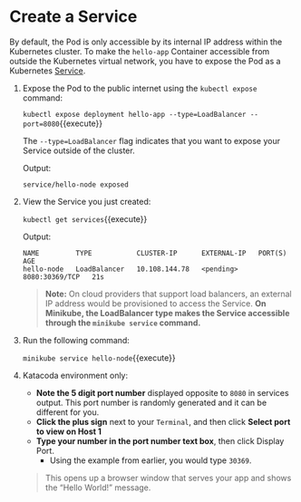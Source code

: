 # Create a Service

By default, the Pod is only accessible by its internal IP address within the Kubernetes cluster. To make the `hello-app` Container accessible from outside the Kubernetes virtual network, you have to expose the Pod as a Kubernetes [Service](https://kubernetes.io/docs/concepts/services-networking/service/).

1. Expose the Pod to the public internet using the `kubectl expose` command:

    `kubectl expose deployment hello-app --type=LoadBalancer --port=8080`{{execute}}

    The `--type=LoadBalancer` flag indicates that you want to expose your Service outside of the cluster.

    Output:

    ```
    service/hello-node exposed
    ```

2. View the Service you just created:

    `kubectl get services`{{execute}}

    Output:

    ```
    NAME         TYPE           CLUSTER-IP      EXTERNAL-IP   PORT(S)          AGE
    hello-node   LoadBalancer   10.108.144.78   <pending>     8080:30369/TCP   21s
    ```

    > **Note:** On cloud providers that support load balancers, an external IP address would be provisioned to access the Service. **On Minikube, the LoadBalancer type makes the Service accessible through the `minikube service` command.**

3. Run the following command:

    `minikube service hello-node`{{execute}}

4. Katacoda environment only: 

    * **Note the 5 digit port number** displayed opposite to `8080` in services output. This port number is randomly generated and it can be different for you. 
    * **Click the plus sign** next to your `Terminal`, and then click **Select port to view on Host 1**
    * **Type your number in the port number text box**, then click Display Port. 
        * Using the example from earlier, you would type `30369`.
    
    > This opens up a browser window that serves your app and shows the “Hello World!” message.


